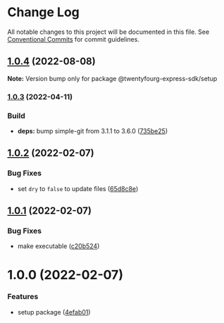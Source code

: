 # Change Log

All notable changes to this project will be documented in this file.
See [Conventional Commits](https://conventionalcommits.org) for commit guidelines.

## [1.0.4](https://github.com/twentyfourg/express-sdk/compare/@twentyfourg-express-sdk/setup@1.0.3...@twentyfourg-express-sdk/setup@1.0.4) (2022-08-08)

**Note:** Version bump only for package @twentyfourg-express-sdk/setup





### [1.0.3](https://github.com/twentyfourg/express-sdk/compare/@twentyfourg-express-sdk/setup@1.0.2...@twentyfourg-express-sdk/setup@1.0.3) (2022-04-11)


### Build

* **deps:** bump simple-git from 3.1.1 to 3.6.0 ([735be25](https://github.com/twentyfourg/express-sdk/commit/735be256025bf70ec8de6768a612d09d04138091))



## [1.0.2](https://github.com/twentyfourg/express-sdk/compare/@twentyfourg-express-sdk/setup@1.0.1...@twentyfourg-express-sdk/setup@1.0.2) (2022-02-07)


### Bug Fixes

* set `dry` to `false` to update files ([65d8c8e](https://github.com/twentyfourg/express-sdk/commit/65d8c8e7491640a3e9c910939657a19eb619a941))





## [1.0.1](https://github.com/twentyfourg/express-sdk/compare/@twentyfourg-express-sdk/setup@1.0.0...@twentyfourg-express-sdk/setup@1.0.1) (2022-02-07)


### Bug Fixes

* make executable ([c20b524](https://github.com/twentyfourg/express-sdk/commit/c20b52490b84b4c9564557798c23df47fb5d3698))





# 1.0.0 (2022-02-07)


### Features

* setup package ([4efab01](https://github.com/twentyfourg/express-sdk/commit/4efab01a2ba26a924bb2a7848be6b3cc5187292f))
